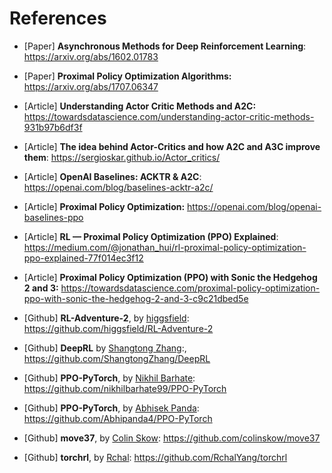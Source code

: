# References

- [Paper] **Asynchronous Methods for Deep Reinforcement Learning**: https://arxiv.org/abs/1602.01783

- [Paper] **Proximal Policy Optimization Algorithms:** https://arxiv.org/abs/1707.06347

- [Article] **Understanding Actor Critic Methods and A2C:** https://towardsdatascience.com/understanding-actor-critic-methods-931b97b6df3f

- [Article] **The idea behind Actor-Critics and how A2C and A3C improve them**: https://sergioskar.github.io/Actor_critics/

- [Article] **OpenAI Baselines: ACKTR & A2C**: https://openai.com/blog/baselines-acktr-a2c/

- [Article] **Proximal Policy Optimization:** https://openai.com/blog/openai-baselines-ppo

- [Article] **RL — Proximal Policy Optimization (PPO) Explained**: https://medium.com/@jonathan_hui/rl-proximal-policy-optimization-ppo-explained-77f014ec3f12

- [Article] **Proximal Policy Optimization (PPO) with Sonic the Hedgehog 2 and 3:** https://towardsdatascience.com/proximal-policy-optimization-ppo-with-sonic-the-hedgehog-2-and-3-c9c21dbed5e

- [Github] **RL-Adventure-2**, by [higgsfield](https://github.com/higgsfield): https://github.com/higgsfield/RL-Adventure-2

- [Github] **DeepRL** by [Shangtong Zhang](https://github.com/ShangtongZhang):, https://github.com/ShangtongZhang/DeepRL

- [Github] **PPO-PyTorch**, by [Nikhil Barhate](https://github.com/nikhilbarhate99): https://github.com/nikhilbarhate99/PPO-PyTorch

- [Github] **PPO-PyTorch**, by [Abhisek Panda](https://github.com/Abhipanda4): https://github.com/Abhipanda4/PPO-PyTorch

- [Github] **move37**, by [Colin Skow](https://github.com/colinskow): https://github.com/colinskow/move37

- [Github] **torchrl**, by [Rchal](https://github.com/RchalYang): https://github.com/RchalYang/torchrl
